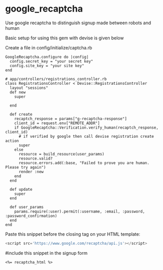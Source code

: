 # google_recaptcha
Use google recaptcha to distinguish signup made between robots and human

Basic setup for using this gem with devise is given below

Create a file in config/initialize/captcha.rb

```
GoogleRecaptcha.configure do |config|
  config.secret_key = "your secret key"
  config.site_key = "your site key"
end
```


```
# app/controllers/registrations_controller.rb
class RegistrationsController < Devise::RegistrationsController
  layout "sessions"
  def new
    super

  end

  def create
    recaptch_response = params["g-recaptcha-response"]
    client_id = request.env["REMOTE_ADDR"]
    if GoogleRecaptcha::Verification.verify_human(recaptch_response, client_id)
      # if verified by google then call devise registration create action
      super
    else
      resource = build_resource(user_params)
      resource.valid?
      resource.errors.add(:base, "Failed to prove you are human. Please try again")
      render :new
    end
  end

  def update
    super
  end

  def user_params
    params.require(:user).permit(:username, :email, :password, :password_confirmation)
  end
end
```

Paste this snippet before the closing </head> tag on your HTML template:

```javascript
<script src='https://www.google.com/recaptcha/api.js'></script>
```

#include this snippet in the signup form

```
<%= recaptcha_html %>
```